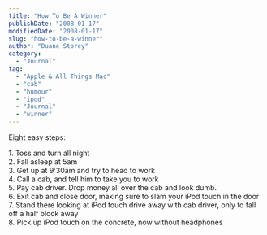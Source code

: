 ```yaml
---
title: "How To Be A Winner"
publishDate: "2008-01-17"
modifiedDate: "2008-01-17"
slug: "how-to-be-a-winner"
author: "Duane Storey"
category:
  - "Journal"
tag:
  - "Apple & All Things Mac"
  - "cab"
  - "humour"
  - "ipod"
  - "Journal"
  - "winner"
---
```


Eight easy steps:

1\. Toss and turn all night  
2\. Fall asleep at 5am  
3\. Get up at 9:30am and try to head to work  
4\. Call a cab, and tell him to take you to work  
5\. Pay cab driver. Drop money all over the cab and look dumb.  
6\. Exit cab and close door, making sure to slam your iPod touch in the door  
7\. Stand there looking at iPod touch drive away with cab driver, only to fall off a half block away  
8\. Pick up iPod touch on the concrete, now without headphones
